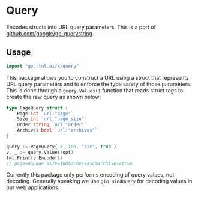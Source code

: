 # Query

Encodes structs into URL query parameters. This is a port of [github.com/google/go-querystring](https://github.com/google/go-querystring).

## Usage

```go
import "go.rtnl.ai/x/query"
```

This package allows you to construct a URL using a struct that represents URL query parameters and to enforce the type safety of those parameters. This is done through a `query.Values()` function that reads struct tags to create the raw query as shown below:

```go
type PageQuery struct {
    Page int `url:"page"`
    Size int `url:"page_size"`
    Order string `url:"order"`
    Archives bool `url:"archives"`
}

query := PageQuery{ 4, 100, "asc", true }
v, _ := query.Values(opt)
fmt.Print(v.Encode())
// page=4&page_size=100&order=asc&archives=true
```

Currently this package only performs encoding of query values, not decoding. Generally speaking we use `gin.BindQuery` for decoding values in our web applications.
